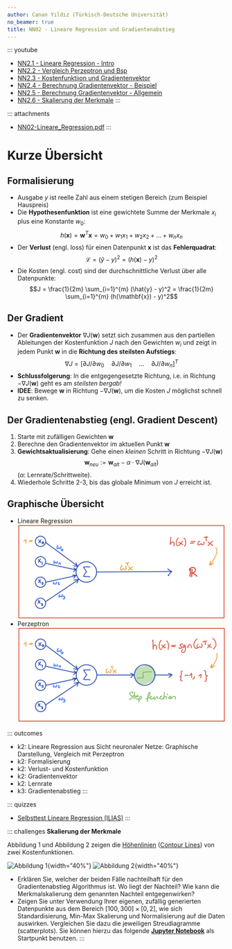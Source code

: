 ```yaml
---
author: Canan Yıldız (Türkisch-Deutsche Universität)
no_beamer: true
title: NN02 - Lineare Regression und Gradientenabstieg
---
```


::: youtube
-   [NN2.1 - Lineare Regression - Intro](https://youtu.be/f-DTaKMnkj4)
-   [NN2.2 - Vergleich Perzeptron und Bsp](https://youtu.be/UnLjjMswNRo)
-   [NN2.3 - Kostenfunktiıon und Gradientenvektor](https://youtu.be/H2YvYIaUW1Q)
-   [NN2.4 - Berechnung Gradientenvektor - Beispiel](https://youtu.be/URaVsZnfppQ)
-   [NN2.5 - Berechnung Gradientenvektor - Allgemein](https://youtu.be/5OZF3Qopous)
-   [NN2.6 - Skalierung der Merkmale](https://youtu.be/m-TnM13I-no)
:::

::: attachments
-   [NN02-Lineare_Regression.pdf](https://github.com/Artificial-Intelligence-HSBI-TDU/KI-Vorlesung/blob/master/lecture/nn/files/NN02-Lineare_Regression.pdf)
:::

# Kurze Übersicht

## Formalisierung

-   Ausgabe $y$ ist reelle Zahl aus einem stetigen Bereich (zum Beispiel Hauspreis)
-   Die **Hypothesenfunktion** ist eine gewichtete Summe der Merkmale $x_i$ plus
    eine Konstante $w_0$:
    $$h(\mathbf{x}) = \mathbf{w}^T\mathbf{x} = w_0 + w_1x_1 + w_2x_2 + \ldots + w_nx_n$$
-   Der **Verlust** (engl. loss) für einen Datenpunkt $\mathbf{x}$ ist das
    **Fehlerquadrat**: $$\mathcal{L} = (\hat{y} - y)^2 = (h(\mathbf{x}) - y)^2$$
-   Die Kosten (engl. cost) sind der durchschnittliche Verlust über alle
    Datenpunkte:
    $$J = \frac{1}{2m} \sum_{i=1}^{m} (\hat{y} - y)^2 = \frac{1}{2m} \sum_{i=1}^{m} (h(\mathbf{x}) - y)^2$$

## Der Gradient

-   Der **Gradientenvektor** $\nabla J(\mathbf{w})$ setzt sich zusammen aus den
    partiellen Ableitungen der Kostenfunktion $J$ nach den Gewichten $w_i$ und zeigt
    in jedem Punkt $\mathbf{w}$ in die **Richtung des steilsten Aufstiegs**:
    $$\nabla J = [ \partial J / \partial w_0
    \quad \partial J / \partial w_1 \quad \ldots
    \quad \partial J / \partial w_n]^T$$
-   **Schlussfolgerung**: In die entgegengesetzte Richtung, i.e. in Richtung
    $-\nabla J(\mathbf{w})$ geht es am *steilsten bergab!*
-   **IDEE**: Bewege $\mathbf{w}$ in Richtung $-\nabla J(\mathbf{w})$, um die Kosten
    $J$ möglichst schnell zu senken.

## Der Gradientenabstieg (engl. Gradient Descent)

1.  Starte mit zufälligen Gewichten $\mathbf{w}$
2.  Berechne den Gradientenvektor im aktuellen Punkt $\mathbf{w}$
3.  **Gewichtsaktualisierung**: Gehe einen *kleinen* Schritt in Richtung
    $-\nabla J(\mathbf{w})$
    $$\mathbf{w} _{neu} := \mathbf{w} _{alt} - \alpha \cdot \nabla J(\mathbf{w} _{alt})$$
    ($\alpha$: Lernrate/Schrittweite).
4.  Wiederhole Schritte 2-3, bis das globale Minimum von $J$ erreicht ist.

## Graphische Übersicht

-   Lineare Regression ![](images/lin_reg_nn.png)
-   Perzeptron ![](images/perzeptron_nn.png)

::: outcomes
-   k2: Lineare Regression aus Sicht neuronaler Netze: Graphische Darstellung,
    Vergleich mit Perzeptron
-   k2: Formalisierung
-   k2: Verlust- und Kostenfunktion
-   k2: Gradientenvektor
-   k2: Lernrate
-   k3: Gradientenabstieg
:::

::: quizzes
-   [Selbsttest Lineare Regression
    (ILIAS)](https://www.hsbi.de/elearning/goto.php?target=tst_1106590&client_id=FH-Bielefeld)
:::

::: challenges
**Skalierung der Merkmale**

Abbildung 1 und Abbildung 2 zeigen die
[Höhenlinien](https://de.wikipedia.org/wiki/H%C3%B6henlinie) ([Contour
Lines](https://en.wikipedia.org/wiki/Contour_line)) von zwei Kostenfunktionen.

![Abbildung
1](https://github.com/Artificial-Intelligence-HSBI-TDU/KI-Vorlesung/blob/master/lecture/nn/images/contour_plot_a.png?raw=true){width="40%"}
![Abbildung
2](https://github.com/Artificial-Intelligence-HSBI-TDU/KI-Vorlesung/blob/master/lecture/nn/images/contour_plot_b.png?raw=true){width="40%"}

-   Erklären Sie, welcher der beiden Fälle nachteilhaft für den Gradientenabstieg
    Algorithmus ist. Wo liegt der Nachteil? Wie kann die Merkmalskalierung dem
    genannten Nachteil entgegenwirken?
-   Zeigen Sie unter Verwendung Ihrer eigenen, zufällig generierten Datenpunkte aus
    dem Bereich $[100, 300] \times [0, 2]$, wie sich Standardisierung, Min-Max
    Skalierung und Normalisierung auf die Daten auswirken. Vergleichen Sie dazu die
    jeweiligen Streudiagramme (scatterplots). Sie können hierzu das folgende
    [**Jupyter
    Notebook**](https://github.com/Artificial-Intelligence-HSBI-TDU/KI-Vorlesung/blob/master/lecture/nn/files/Feature_Scaling_Starter.ipynb)
    als Startpunkt benutzen.
:::
